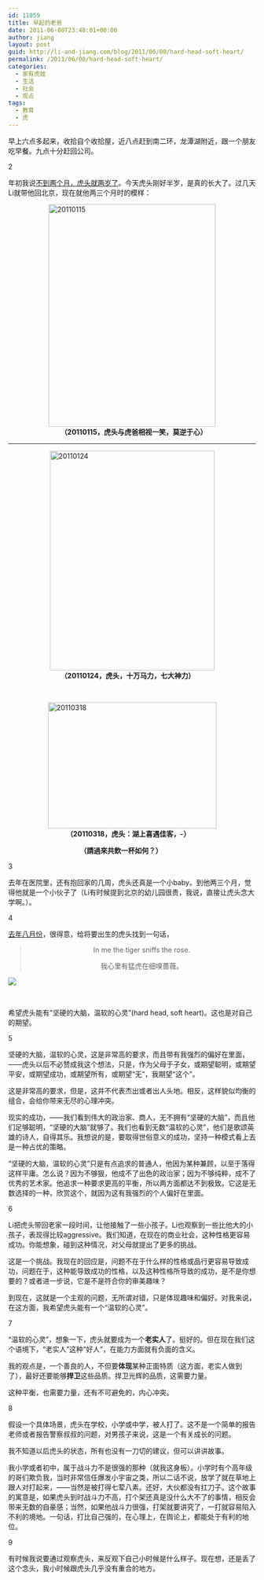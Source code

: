 ```yaml
---
id: 11059
title: 早起的老爸
date: 2011-06-08T23:48:01+00:00
author: jiang
layout: post
guid: http://li-and-jiang.com/blog/2011/06/08/hard-head-soft-heart/
permalink: /2011/06/08/hard-head-soft-heart/
categories:
  - 家有虎娃
  - 生活
  - 社会
  - 观点
tags:
  - 教育
  - 虎
---
```

早上六点多起来，收拾自个收拾屋，近八点赶到南二环，龙潭湖附近，跟一个朋友吃早餐。九点十分赶回公司。

2

年初我说<a href="http://li-and-jiang.com/blog/2011/01/27/spring/" target="_blank">不到两个月，虎头就两岁了</a>。今天虎头刚好半岁，是真的长大了。过几天Li就带他回北京，现在就他两三个月时的模样：

[<img style="border-right-width: 0px; display: block; float: none; border-top-width: 0px; border-bottom-width: 0px; margin-left: auto; border-left-width: 0px; margin-right: auto" title="20110115" border="0" alt="20110115" src="http://jiangtanghu.com/cn/wp-content/uploads/2011/06/20110115-thumb.jpg" width="340" height="453" />](http://jiangtanghu.com/cn/wp-content/uploads/2011/06/20110115.jpg)&#160;&#160;&#160;&#160;&#160;&#160;&#160;&#160;&#160;&#160;&#160;&#160;&#160;&#160;&#160;&#160;&#160;&#160;&#160;&#160;&#160;&#160;&#160;&#160;&#160;&#160; **（20110115，虎头与虎爸相视一笑，莫逆于心）**

****

[<img style="border-right-width: 0px; display: block; float: none; border-top-width: 0px; border-bottom-width: 0px; margin-left: auto; border-left-width: 0px; margin-right: auto" title="20110124" border="0" alt="20110124" src="http://jiangtanghu.com/cn/wp-content/uploads/2011/06/20110124-thumb.jpg" width="335" height="447" />](http://jiangtanghu.com/cn/wp-content/uploads/2011/06/20110124.jpg)&#160;&#160;&#160;&#160;&#160;&#160;&#160;&#160;&#160;&#160;&#160;&#160;&#160;&#160;&#160;&#160;&#160;&#160;&#160;&#160;&#160;&#160;&#160;&#160;&#160;&#160; **（20110124，虎头，十万马力，七大神力）**&#160; 

&#160;&#160;&#160;&#160;&#160;&#160;&#160;&#160;&#160;&#160;&#160;&#160;&#160;&#160;&#160;&#160;&#160;&#160;&#160;&#160;&#160;&#160;&#160;&#160;&#160;&#160;&#160;&#160;&#160;&#160;&#160; 

[<img style="border-right-width: 0px; display: block; float: none; border-top-width: 0px; border-bottom-width: 0px; margin-left: auto; border-left-width: 0px; margin-right: auto" title="20110318 " border="0" alt="20110318 " src="http://jiangtanghu.com/cn/wp-content/uploads/2011/06/20110318-thumb.jpg" width="343" height="257" />](http://jiangtanghu.com/cn/wp-content/uploads/2011/06/20110318.jpg)&#160;&#160;&#160;&#160;&#160;&#160;&#160;&#160;&#160;&#160;&#160;&#160;&#160;&#160;&#160;&#160;&#160;&#160;&#160;&#160;&#160;&#160;&#160;&#160;&#160;&#160;&#160;&#160;&#160; **（20110318，虎头：湖上喜遇佳客，-）**&#160; 

&#160;&#160;&#160;&#160;&#160;&#160;&#160;&#160;&#160;&#160;&#160;&#160;&#160;&#160;&#160;&#160;&#160;&#160;&#160;&#160;&#160;&#160;&#160;&#160;&#160;&#160;&#160;&#160;&#160;&#160;&#160;&#160;&#160;&#160;&#160;&#160; **（請過來共飲一杯如何？）**&#160; 

3

去年在医院里，还有抱回家的几周，虎头还真是一个小baby。到他两三个月，觉得他就是一个小伙子了（Li有时候提到北京的幼儿园很贵，我说，直接让虎头念大学啊。）。

4

<a href="http://li-and-jiang.com/blog/2010/08/15/tiger-rose/" target="_blank">去年八月份</a>，很得意，给将要出生的虎头找到一句话，

> <p align="center">
>   In me the tiger sniffs the rose.
> </p>
> 
> <p align="center">
>   我心里有猛虎在细嗅蔷薇。
> </p>

 <img style="display: block; float: none; margin-left: auto; margin-right: auto" src="http://jiangtanghu.com/cn/wp-content/uploads/2010/08/tigerrose.jpg" />

&#160;

希望虎头能有“坚硬的大脑，温软的心灵”(hard head, soft heart)。这也是对自己的期望。

5

坚硬的大脑，温软的心灵，这是非常高的要求，而且带有我强烈的偏好在里面，——虎头以后不必赞成我这个想法，只是，作为父母于子女，或期望聪明，或期望平安，或期望成功，或期望所有，或期望“无”，我期望“这个”。

这是非常高的要求，但是，这并不代表杰出或者出人头地。相反，这样貌似均衡的组合，会给你带来无尽的心理冲突。

现实的成功，——我们看到伟大的政治家、商人，无不拥有“坚硬的大脑”，而且他们足够聪明，“坚硬的大脑”就够了。我们也看到无数“温软的心灵”，他们是歌颂英雄的诗人，自得其乐。我想说的是，要取得世俗意义的成功，坚持一种模式看上去是一种占优的策略。

“坚硬的大脑，温软的心灵”只是有点追求的普通人，他因为某种兼顾，以至于落得这样平庸。怎么说？因为不够狠，他成不了出色的政治家；因为不够纯粹，成不了优秀的艺术家。他追求一种要求更高的平衡，所以两方面都达不到极致。它这是无数选择的一种，欣赏这个，就因为这有我强烈的个人偏好在里面。

6

Li把虎头带回老家一段时间，让他接触了一些小孩子。Li也观察到一些比他大的小孩子，表现得比较aggressive。我们知道，在现在的商业社会，这种性格更容易成功。你能想象，碰到这种情况，对父母就提出了更多的挑战。

这是一个挑战。我现在的回应是，问题不在于什么样的性格或品行更容易导致成功，问题在于，这种能导致成功的性格，以及这种性格所导致的成功，是不是你想要的？或者进一步说，它是不是符合你的审美趣味？

到现在，这就是一个主观的问题，无所谓对错，只是体现趣味和偏好。对我来说，在这方面，我希望虎头能有一个“温软的心灵”。

7

“温软的心灵”，想象一下，虎头就要成为一个**老实人**了。挺好的。但在现在我们这个语境下，“老实人”这种“好人”，在能力方面就有负面的含义。

我的观点是，一个善良的人，不但要**体现**某种正面特质（这方面，老实人做到了），最好还要能够**捍卫**这些品质。捍卫光辉的品质，这需要力量。

这种平衡，也需要力量，还有不可避免的，内心冲突。

8

假设一个具体场景，虎头在学校，小学或中学，被人打了。这不是一个简单的报告老师或者报告警察叔叔的问题，对男孩子来说，这是一个有关成长的问题。

我不知道以后虎头的状态，所有也没有一刀切的建议，但可以讲讲故事。

我小学或者初中，属于战斗力不是很强的那种（就我这身板）。小学时有个高年级的哥们欺负我，当时非常信任爆发小宇宙之类，所以二话不说，放学了就在草地上跟人对打起来，——当然是被打得七荤八素。还好，大伙都没有扛刀子。这个故事的寓意是，如果虎头到时战斗力不高，打个架还真是没什么大不了的事情，相反会带来无数的自豪感；当然，如果他战斗力很强，打架就要讲究了，一打就容易陷入不利的境地。一句话，打比自己强的，在心理上，在舆论上，都能处于有利的地位。

9

有时候我说要通过观察虎头，来反观下自己小时候是什么样子。现在想，还是丢了这个念头，我小时候跟虎头几乎没有重合的地方。